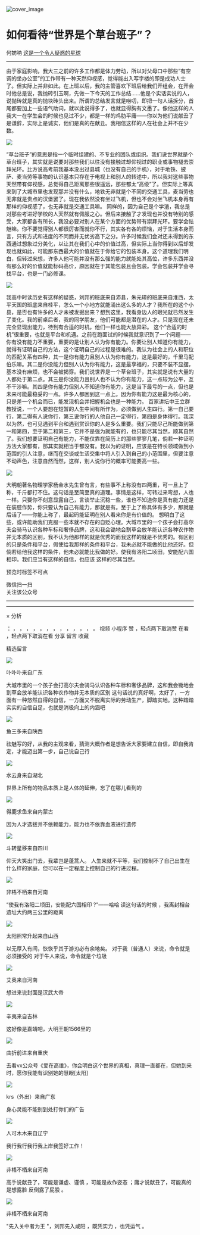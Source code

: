 ![cover_image](https://mmbiz.qpic.cn/mmbiz_jpg/UF0iaTnc0u759MKvjJvRRAFZGUI1cpmx787KlflC9lad7Irqoia0m8KVyOnLgvSTqE0jXnaiazpfW3MnJgFZUeUvA/0?wx_fmt=jpeg)

#  如何看待“世界是个草台班子”？

何妨呐  [ 这是一个令人疑惑的星球 ](javascript:void\(0\);)

__ _ _ _ _

由于家庭影响，我大三之前的许多工作都是体力劳动，所以对父母口中那些“有空调的坐办公室”的工作带有一种天然仰视感，觉得能出入写字楼的即是成功人士了。但实际上并非如此。在上班以后，我的主管喜欢下班后给我们开组会，在开会时他总是说，我抛砖引玉啊，先做一下今天的工作总结......他是个实话实说的人，说抛砖就是真的抛块砖头出来。所谓的总结发言就是唠叨，即把一句人话拆分，首尾都要加上一些语气助词，就以此说得多了，也就显得胸有文墨了。像他这样的人我大一在学生会的时候也见过不少，都是一样的鸡肋平庸——你以为他们说献丑了是谦辞，实际上是诚实，他们是真的在献丑。我相信这样的人在社会上并不在少数。

![](https://mmbiz.qpic.cn/mmbiz_jpg/UF0iaTnc0u759MKvjJvRRAFZGUI1cpmx7oqWq7c1iaiafL5e4JibDibKDrADJ3FZWSS8bj3es30mDxxPNCt3scV2iaVw/640?wx_fmt=jpeg)

“草台班子”的意思是指一个临时组建的、不专业的团队或组织。我们说世界就是个草台班子，其实就是说要对那些我们以往没有接触过却仰视过的职业或事物褪去崇拜光环。比方说高考前我基本没出过县城（也没有自己的手机），对于地铁、披萨、麦当劳等事物的认识基本只存在于电视上和别人的转述中，所以我对这些事物天然带有仰视感，总觉得自己距离那些很遥远，那些都太“高级”了。但实际上等真来到了大城市里也发现那并没有什么，地铁无非就是个不同的交通工具，麦当劳也无非就是贵点的汉堡罢了。现在我依然没有坐过飞机，但也不会对坐飞机本身再有那样的仰视感了，也无非就是交通工具嘛。
同样的，因为自己是个学渣，我总是对那些考进好学校的人天然就有佩服之心。但后来接触了才发现也并没有特别的感受，大家都各有所长，我没必要对别人在某个方面的优势带有崇拜光环。要学会祛魅嘛。你不要觉得别人都很厉害而就你不行，其实各有各的烦恼，对于生活本身而言，只有方式和进度的不同而并无优劣高下之分。许多时候我们会对还未得到的东西通过想象过分美化，以让其在我们心中的价值过高，但实际上当你得到以后却发现也就如此，可能那东西最大的价值就在于你给它的包装本身。这个道理我们明白，但转过来想，许多人他可能并没有那么强的能力就能处其高位，许多东西并没有那么好的价值就能标码高价，原因就在于其能包装且会包装。学会包装并学会寻找平台，也是一门必修课。

![](https://mmbiz.qpic.cn/mmbiz_jpg/UF0iaTnc0u759MKvjJvRRAFZGUI1cpmx7DhLvVbcCcVWX90naBI7wxRcibNw2yUlAaHsAysyS1OQF4ud9UFjN2Ww/640?wx_fmt=jpeg)

我高中时读历史有这样的疑惑，刘邦的班底来自沛县，朱元璋的班底来自淮西，太平天国的班底来自桂平，怎么一个小地方就能涌出这么多的人才？我所在的这个小县，是否也有许多的人才未被发掘出来？想到这里，我看身边人的眼光就已然发生了变化。我的前桌后者，我的同学朋友，他们可能都是潜在的人才。只是现在还未完全显现出能力，待到有合适的时机，他们一样也能大放异彩。
这个“合适的时机”很重要，也就是平台和机遇。之前在跑面试的时候我就意识到了一个问题——你有没有能力不重要，重要的是让别人认为你有能力。你要让别人知道你有能力，就得有证明自己的方法，这个证明自己的过程是很难的。我认为社会上的人和职位的匹配关系有四种，其一是你有能力且别人认为你有能力，这是最好的，千里马配伯乐嘛。其二是你没能力但别人认为你有能力，这是最享福的，只要不装不显摆，基本没有麻烦，也不会被揭穿。我们说世界是一个草台班子，其实就是说有大量的人都处于第二点。其三是你没能力且别人也不认为你有能力，这一点较为公平，互不干涉嘛。其四是你有能力但别人不知道你有能力，这是当下最亏的一点，但也是未来可能最稳妥的一点。许多人都困到这一点上。因为你有能力这是最为核心的，只是差一个机会而已，能发现机会并把握机会也是一种能力。
百家讲坛中王立群教授说，一个人要想在短暂的人生中间有所作为，必须做到人生四行。第一自己要行，第二得有人说你行，第三说你行的人他自己一定得行，第四是身体得行。我深以为然，也可见遇到平台和遇到赏识你的人是多么重要。我们只能尽己所能做到第一和第四，至于第二和第三，它并不是强为就能有的，也只能尽其当然，顺其自然了。我们想要证明自己有能力，不能仅靠在简历上的那些寥寥几笔，倘若一种证明方法大家都有，那其实就相当于都没有。我以为的证明，应该是在特长领域做到小范围的引人注意，继而在交谈或生活交集中将人引入到自己的小范围里，但要注意不动声色，注意自然而然，这样，别人说你行的概率可能要高一些。

![](https://mmbiz.qpic.cn/mmbiz_jpg/UF0iaTnc0u759MKvjJvRRAFZGUI1cpmx78LgRq1zobYukRmEUAcPkoiboSXvNBPXUUtbvECMESHsnIrpwJGgGI0w/640?wx_fmt=jpeg&from=appmsg)

大明朝著名物理学家杨金水先生曾有言，有些事不上称没有四两重，可一旦上了称，千斤都打不住。这句话是至简至真的道理。事情是这样，可转过来弯想，人也一样。只要你不刻意显露自己，言谈举止沉稳一些，谁也不知道你是真有能力还是在装腔作势，你只要认为自己有能力，那就是有。至于上了称具体有多少，那就是后话了——你能上称了，最起码能证明在别人看来你是有价值的。
想明白了这些，或许能助我们克服一些本就不存在的自贬心理。大城市里的一个孩子会打高尔夫会骑马认识各种车标和奢侈品牌，这和我会锄地会割草会放羊能认识各种农作物并无本质的区别，我不认为他那样的就是优秀的而我这样的就是不优秀的。有区别的只是条件和平台，假使给我那样的条件和平台，我未必就不能做的比他还好。但倘若给他我这样的条件，他未必就能比我做的好。使我有洛阳二顷田，安能配六国相印。我们应当有这样的自信，也应该
这样的尽其当然。

  

预览时标签不可点

微信扫一扫  
关注该公众号





****



****



×  分析

：  ，  ，  ，  ，  ，  ，  ，  ，  ，  ，  ，  ，  。  视频  小程序  赞  ，轻点两下取消赞  在看  ，轻点两下取消在看
分享  留言  收藏

精选留言

![](http://wx.qlogo.cn/mmopen/PiajxSqBRaEJCbXfwll4mwyiacUsOnrolngDOKA7DbVYzPOPSQ1ok93KuiaHLZDyejhQItL2CIUtWCSSwnBR3eMsewMMU16icVwTQJ10smKG9InwO6gjUAEBZbVWMEH4tSA7/64)

卟卟卟来自广东

大城市里的一个孩子会打高尔夫会骑马认识各种车标和奢侈品牌，这和我会锄地会割草会放羊能认识各种农作物并无本质的区别
这句话说的真好啊，太好了，一方面有一种悠然自得的自信，一方面又不脱离实际的劳动生产，脚踏实地。这种踏踏实实的自信自足，也就是消极向上的内涵吧

![](http://wx.qlogo.cn/mmopen/KHvxKg8z8Eia3PzNJqQziaNqeRNwgCllCgyerBsznX6yHeEkMoaTCTCOv5Aibj5VguzbA4PyZC3UPp1g1hO3j793RjmWp0CibANGQSG3gIXKPTnWOoayrExm7S8HxP0fENdb/64)

鱼三多来自陕西

祛魅写的好，从我的主观来看，猜测大概作者是想告诉大家要建立自信，即自我肯定，才能迈出第一步，自己说自己行

![](http://wx.qlogo.cn/mmopen/PiajxSqBRaEJfsRs0ZCxkXh9N9ibiaibOoPwsmiaJI5UPoMAFjusicYNFwHvEbCW4oqibdKudzeQxcMEbmNhOE8icdnxgQ/64)

水云身来自湖北

世界上所有的物品本质上是人体的延伸，忘了在哪儿看到的

![](http://wx.qlogo.cn/mmopen/k0Ue4mIpaVicLEEI5fZZLUoa2tGMRuGS2zJL7sLpUIYo03CIsjNHfIET71MaX0SlD84FjvzGIpuKnQWy7hd6tshnvM7vUQqRI0VVFhJNfcbiaublibPC4cpto1BMftKmD3w/64)

得鹿求鱼来自内蒙古

因为人才选拔并不依赖能力，能力也不依靠血液进行遗传

![](http://wx.qlogo.cn/mmopen/n6tINRGwUZUJia7Q1rvCuua34qYK1c4Uv95c1lebu9SmWvR1Xj7SAuaYLVVkR9hfZG3yweG0LCGibCCgmxWPibHvksdy4HOMScAUjBVmO6HicBrngkLfNG4UqU4kSDJIDUqk/64)

斗转星移来自四川

仰天大笑出门去，我辈岂是蓬蒿人。 人生来就不平等，我们控制不了自己出生在什么样的家庭，但可以在一定程度上控制自己的行进过程。

![](http://wx.qlogo.cn/mmopen/n6tINRGwUZW9JVrQVLiauhzeofXKfKibnw2BhtMgR0nicEcknorXyOywgM753Gsq0DtzmS0HPrQxkxSYTV1QdgmwJOCeibllKvAZ/64)

非梧不栖来自河南

“使我有洛阳二顷田，安能配六国相印 ?”——哈哈 读这句话的时候 ，我离封相台遗址大约两三公里的距离

![](http://wx.qlogo.cn/mmopen/O9pEic1aHxeYbD2dAdFDw9uCicfkfx2luguS7b5VljWIWgAic9apP7YwJZzNX1l7dbJRSk4iajeibTiceoTewSfquwDhukU3rjKYcF/64)

太阳照常升起来自山西

以无厚入有间，恢恢乎其于游刃必有余地矣。 对于我（普通人）来说，命令就是必须接受的 对于牛人来说，命令就是个垃圾

![](http://wx.qlogo.cn/mmopen/PiajxSqBRaEJuaPHglUxqrOLicb1ibfOgrSvgS45fCGhFic2128wTuAiaJlH6YIAVwpLIscwA1y1jowEl1VBncb4qRRtUGdfYuM68n2GlSwRYd6CZ3obUAGIf9oKdxH1p37Ph/64)

艾奥来自河南

想进来说封面是汉武大帝

![](http://wx.qlogo.cn/mmopen/PiajxSqBRaELiavn80ZawqicJpKia9dyMjibaq6du1VaulPBddJX2abyGharPxZiaticicUjVbz6lALuNzpQV3WwqUicH8g29WI6ice7r0lOPmwT0oF7UicH8whQSc04E9u5U6yDFjY/64)

辛夷来自吉林

这好像是嘉靖吧，大明王朝1566里的

![](http://wx.qlogo.cn/mmopen/O9pEic1aHxeYVHyzMkto8uSzCIBZCeSDVFT6hqMLyOXnc5axIDkiamyACBUgSiaFmblmN9HOFgTqoCH6pzohjTfqeBufSM9HeRqHkspCnPaKSVpBn2zSl1nQiayY5EmB7ddm/64)

曲折前进来自重庆

去看vx公众号《爱在高维》，你会明白这个世界的真相，真理一直都在，但她到来时，愿你我能有识别她的慧眼[太阳]

![](http://wx.qlogo.cn/mmopen/ajNVdqHZLLBAXIg2BW3jOX90l7iaoRB4RfKm7ibOkMzMhoq1NMzSxcGy6KPeLskrAazTns97icY32LoHG40VUThy5pMTBV3JsN1oSokYX1ibZbicB0OJtJh3hSBGNia5z33VRm/64)

krs（外出）来自广东

身心灵能不能别到处打你们的广告

![](http://wx.qlogo.cn/mmopen/n6tINRGwUZXUEJR4ctSXrX89KzrQdDjB4U5E5EZHpG9WvQ9e9SPQFfWHAj8vqyxyiaoukLfG2CvHHvKVzbalavjgqib41oT3piaC9CaiaUWQDfhoTa4cKQZV4BOporVvgTT9/64)

人可木木来自辽宁

我行我行我行我上岸我签好工作！

![](http://wx.qlogo.cn/mmopen/n6tINRGwUZW9JVrQVLiauhzeofXKfKibnw2BhtMgR0nicEcknorXyOywgM753Gsq0DtzmS0HPrQxkxSYTV1QdgmwJOCeibllKvAZ/64)

非梧不栖来自河南

高手说献丑了，可能是谦虚、谨慎 ，可能是故作姿态 ；庸才说献丑了，可能真的是想露脸 反倒露了屁股 。

![](http://wx.qlogo.cn/mmopen/n6tINRGwUZW9JVrQVLiauhzeofXKfKibnw2BhtMgR0nicEcknorXyOywgM753Gsq0DtzmS0HPrQxkxSYTV1QdgmwJOCeibllKvAZ/64)

非梧不栖来自河南

"先入关中者为王 "，刘邦先入咸阳 ，既凭实力 ，也凭运气 。

